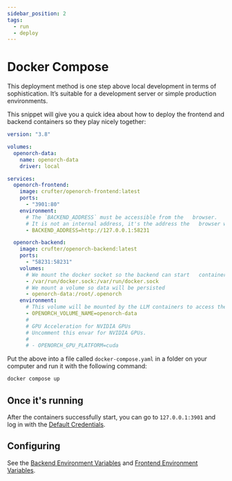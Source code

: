 ```yaml
---
sidebar_position: 2
tags:
  - run
  - deploy
---
```


# Docker Compose

This deployment method is one step above local development in terms of sophistication. It’s suitable for a development server or simple production environments.

This snippet will give you a quick idea about how to deploy the frontend and backend containers so they play nicely together:

```yaml
version: "3.8"

volumes:
  openorch-data:
    name: openorch-data
    driver: local

services:
  openorch-frontend:
    image: crufter/openorch-frontend:latest
    ports:
      - "3901:80"
    environment:
      # The `BACKEND_ADDRESS` must be accessible from the   browser.
      # It is not an internal address, it's the address the   browser will make API requests to.
      - BACKEND_ADDRESS=http://127.0.0.1:58231

  openorch-backend:
    image: crufter/openorch-backend:latest
    ports:
      - "58231:58231"
    volumes:
      # We mount the docker socket so the backend can start   containers
      - /var/run/docker.sock:/var/run/docker.sock
      # We mount a volume so data will be persisted
      - openorch-data:/root/.openorch
    environment:
      # This volume will be mounted by the LLM containers to access the models downloaded by OpenOrch.
      - OPENORCH_VOLUME_NAME=openorch-data
      #
      # GPU Acceleration for NVIDIA GPUs
      # Uncomment this envar for NVIDIA GPUs.
      #
      # - OPENORCH_GPU_PLATFORM=cuda
```

Put the above into a file called `docker-compose.yaml` in a folder on your computer and run it with the following command:

```sh
docker compose up
```

## Once it's running

After the containers successfully start, you can go to `127.0.0.1:3901` and log in with the [Default Credentials](/docs/running/using#default-credentials).

## Configuring

See the [Backend Environment Variables](./backend-environment-variables/) and [Frontend Environment Variables](./backend-environment-variables/).
